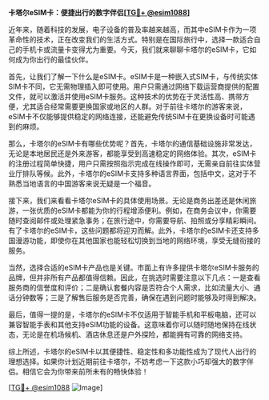 **卡塔尔eSIM卡：便捷出行的数字伴侣[[TG💪+ @esim1088](https://t.me/s/esim1088)]**

近年来，随着科技的发展，电子设备的普及率越来越高，而其中eSIM卡作为一项革命性的技术，正在改变我们的生活方式。特别是在国际旅行中，选择一款适合自己的手机卡或流量卡变得尤为重要。今天，我们就来聊聊卡塔尔的eSIM卡，它如何成为你出行的最佳伙伴。

首先，让我们了解一下什么是eSIM卡。eSIM卡是一种嵌入式SIM卡，与传统实体SIM卡不同，它无需物理插入即可使用。用户只需通过网络下载运营商提供的配置文件，就可以激活并使用eSIM卡服务。这种技术的优势在于灵活性高、携带方便，尤其适合经常需要更换国家或地区的人群。对于前往卡塔尔的游客来说，eSIM卡不仅能够提供稳定的网络连接，还能避免传统SIM卡在更换设备时可能遇到的麻烦。

那么，卡塔尔的eSIM卡有哪些优势呢？首先，卡塔尔的通信基础设施非常发达，无论是本地居民还是外来游客，都能享受到高速稳定的网络体验。其次，eSIM卡的注册过程简单快捷，用户只需按照指示完成在线操作即可，无需亲自前往实体营业厅排队等候。此外，卡塔尔的eSIM卡支持多种语言界面，包括中文，这对于不熟悉当地语言的中国游客来说无疑是一个福音。

接下来，我们来看看卡塔尔eSIM卡的具体使用场景。无论是商务出差还是休闲旅游，一张优质的eSIM卡都能为你的行程增添便利。例如，在商务会议中，你需要随时查阅邮件或处理紧急事务；在旅行途中，你需要导航、拍照或分享精彩瞬间。有了卡塔尔的eSIM卡，这些问题都将迎刃而解。此外，卡塔尔的eSIM卡还支持多国漫游功能，即使你在其他国家也能轻松切换到当地的网络环境，享受无缝衔接的服务。

当然，选择合适的eSIM卡产品也是关键。市面上有许多提供卡塔尔eSIM卡服务的品牌，但并非所有产品都值得信赖。因此，在挑选时需要注意以下几点：一是查看服务商的信誉度和评价；二是确认套餐内容是否符合个人需求，比如流量大小、通话分钟数等；三是了解售后服务是否完善，确保在遇到问题时能够及时得到解决。

最后，值得一提的是，卡塔尔的eSIM卡不仅适用于智能手机和平板电脑，还可以兼容智能手表和其他支持eSIM功能的设备。这意味着你可以随时随地保持在线状态，无论是在机场候机、酒店休息还是户外探险，都能拥有可靠的网络支持。

综上所述，卡塔尔的eSIM卡以其便捷性、稳定性和多功能性成为了现代人出行的理想选择。如果你计划近期前往卡塔尔，不妨考虑一下这款小巧却强大的数字伴侣。相信它会为你带来前所未有的畅快体验！

[[TG💪+ @esim1088](https://t.me/s/esim1088) ![Image](https://i.postimg.cc/4NQfJmqS/Snipaste-2025-05-13-00-14-12.png)]